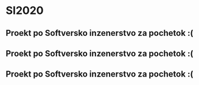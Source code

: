 # SI2020

## Proekt po Softversko inzenerstvo za pochetok :( 


## Proekt po Softversko inzenerstvo za pochetok :( 


## Proekt po Softversko inzenerstvo za pochetok :( 

